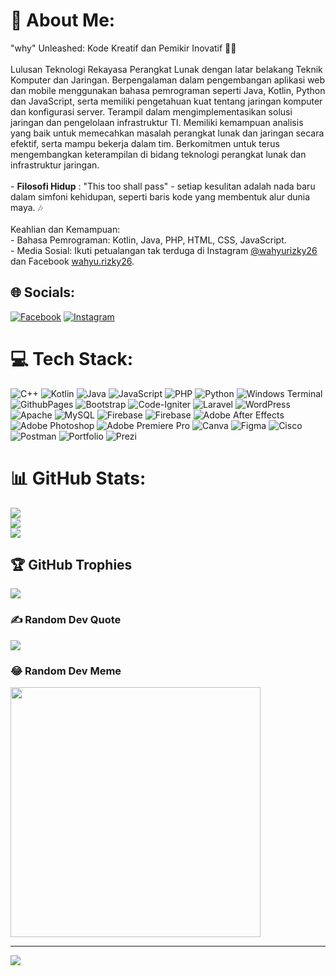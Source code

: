 # 💫 About Me:
"why" Unleashed: Kode Kreatif dan Pemikir Inovatif  🌌🚀<br><br>Lulusan Teknologi Rekayasa Perangkat Lunak dengan latar belakang Teknik Komputer dan Jaringan. Berpengalaman dalam pengembangan aplikasi web dan mobile menggunakan bahasa pemrograman seperti Java, Kotlin, Python dan JavaScript, serta memiliki pengetahuan kuat tentang jaringan komputer dan konfigurasi server. Terampil dalam mengimplementasikan solusi jaringan dan pengelolaan infrastruktur TI. Memiliki kemampuan analisis yang baik untuk memecahkan masalah perangkat lunak dan jaringan secara efektif, serta mampu bekerja dalam tim. Berkomitmen untuk terus mengembangkan keterampilan di bidang teknologi perangkat lunak dan infrastruktur jaringan.<br><br>- **Filosofi Hidup** : "This too shall pass" - setiap kesulitan adalah nada baru dalam simfoni kehidupan, seperti baris kode yang membentuk alur dunia maya. 🎶<br><br>Keahlian dan Kemampuan:<br>- Bahasa Pemrograman: Kotlin, Java, PHP, HTML, CSS, JavaScript. <br>- Media Sosial: Ikuti petualangan tak terduga di Instagram [@wahyurizky26](https://www.instagram.com/wahyurizky26/) dan Facebook [wahyu.rizky26](https://www.facebook.com/wahyu.rizky26).<br>


## 🌐 Socials:
[![Facebook](https://img.shields.io/badge/Facebook-%231877F2.svg?logo=Facebook&logoColor=white)](https://facebook.com/wahyu.rizky26) [![Instagram](https://img.shields.io/badge/Instagram-%23E4405F.svg?logo=Instagram&logoColor=white)](https://instagram.com/@wahyurizky26) 

# 💻 Tech Stack:
![C++](https://img.shields.io/badge/c++-%2300599C.svg?style=plastic&logo=c%2B%2B&logoColor=white) ![Kotlin](https://img.shields.io/badge/kotlin-%237F52FF.svg?style=plastic&logo=kotlin&logoColor=white) ![Java](https://img.shields.io/badge/java-%23ED8B00.svg?style=plastic&logo=openjdk&logoColor=white) ![JavaScript](https://img.shields.io/badge/javascript-%23323330.svg?style=plastic&logo=javascript&logoColor=%23F7DF1E) ![PHP](https://img.shields.io/badge/php-%23777BB4.svg?style=plastic&logo=php&logoColor=white) ![Python](https://img.shields.io/badge/python-3670A0?style=plastic&logo=python&logoColor=ffdd54) ![Windows Terminal](https://img.shields.io/badge/Windows%20Terminal-%234D4D4D.svg?style=plastic&logo=windows-terminal&logoColor=white) ![GithubPages](https://img.shields.io/badge/github%20pages-121013?style=plastic&logo=github&logoColor=white) ![Bootstrap](https://img.shields.io/badge/bootstrap-%238511FA.svg?style=plastic&logo=bootstrap&logoColor=white) ![Code-Igniter](https://img.shields.io/badge/CodeIgniter-%23EF4223.svg?style=plastic&logo=codeIgniter&logoColor=white) ![Laravel](https://img.shields.io/badge/laravel-%23FF2D20.svg?style=plastic&logo=laravel&logoColor=white) ![WordPress](https://img.shields.io/badge/WordPress-%23117AC9.svg?style=plastic&logo=WordPress&logoColor=white) ![Apache](https://img.shields.io/badge/apache-%23D42029.svg?style=plastic&logo=apache&logoColor=white) ![MySQL](https://img.shields.io/badge/mysql-%2300000f.svg?style=plastic&logo=mysql&logoColor=white) ![Firebase](https://img.shields.io/badge/Firebase-039BE5?style=plastic&logo=Firebase&logoColor=white) ![Firebase](https://img.shields.io/badge/firebase-%23039BE5.svg?style=plastic&logo=firebase) ![Adobe After Effects](https://img.shields.io/badge/Adobe%20After%20Effects-9999FF.svg?style=plastic&logo=Adobe%20After%20Effects&logoColor=white) ![Adobe Photoshop](https://img.shields.io/badge/adobe%20photoshop-%2331A8FF.svg?style=plastic&logo=adobe%20photoshop&logoColor=white) ![Adobe Premiere Pro](https://img.shields.io/badge/Adobe%20Premiere%20Pro-9999FF.svg?style=plastic&logo=Adobe%20Premiere%20Pro&logoColor=white) ![Canva](https://img.shields.io/badge/Canva-%2300C4CC.svg?style=plastic&logo=Canva&logoColor=white) ![Figma](https://img.shields.io/badge/figma-%23F24E1E.svg?style=plastic&logo=figma&logoColor=white) ![Cisco](https://img.shields.io/badge/cisco-%23049fd9.svg?style=plastic&logo=cisco&logoColor=black) ![Postman](https://img.shields.io/badge/Postman-FF6C37?style=plastic&logo=postman&logoColor=white) ![Portfolio](https://img.shields.io/badge/Portfolio-%23000000.svg?style=plastic&logo=firefox&logoColor=#FF7139) ![Prezi](https://img.shields.io/badge/Prezi-%23000000.svg?style=plastic&logo=Prezi&logoColor=white)
# 📊 GitHub Stats:
![](https://github-readme-stats.vercel.app/api?username=wahyuRiz&theme=midnight-purple&hide_border=false&include_all_commits=true&count_private=false)<br/>
![](https://github-readme-streak-stats.herokuapp.com/?user=wahyuRiz&theme=midnight-purple&hide_border=false)<br/>
![](https://github-readme-stats.vercel.app/api/top-langs/?username=wahyuRiz&theme=midnight-purple&hide_border=false&include_all_commits=true&count_private=false&layout=compact)

## 🏆 GitHub Trophies
![](https://github-profile-trophy.vercel.app/?username=wahyuRiz&theme=dark_dimmed&no-frame=false&no-bg=true&margin-w=4)

### ✍️ Random Dev Quote
![](https://quotes-github-readme.vercel.app/api?type=horizontal&theme=gruvbox)

### 😂 Random Dev Meme
<img src='https://randommeme-five.vercel.app/' style="height: 400px;"/>

---
[![](https://visitcount.itsvg.in/api?id=wahyuRiz&icon=0&color=8)](https://visitcount.itsvg.in)

<!-- Proudly created with GPRM ( https://gprm.itsvg.in ) -->
